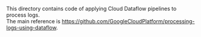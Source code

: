 This directory contains code of applying Cloud Dataflow pipelines to process logs.    
The main reference is https://github.com/GoogleCloudPlatform/processing-logs-using-dataflow.
